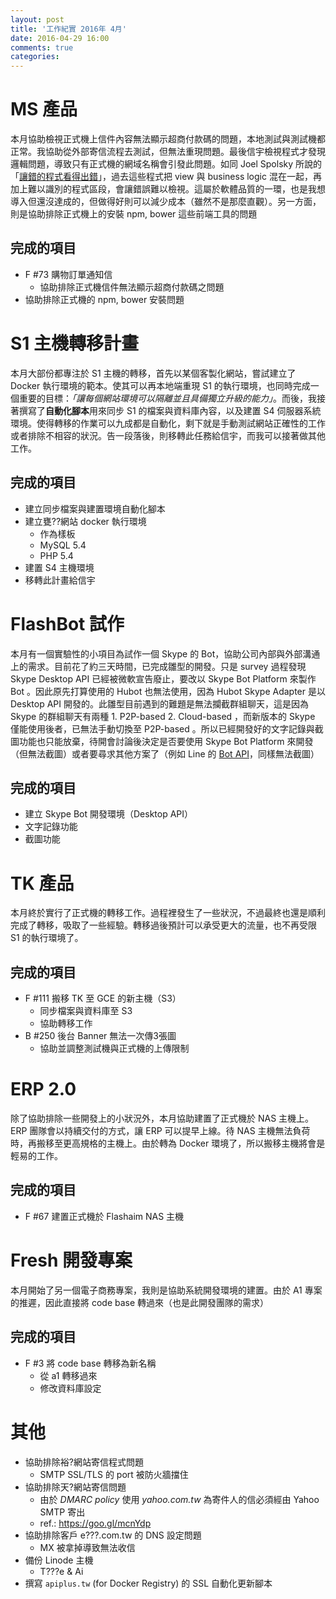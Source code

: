 ```yaml
---
layout: post
title: '工作紀實 2016年 4月'
date: 2016-04-29 16:00
comments: true
categories: 
---
```

# MS 產品

本月協助檢視正式機上信件內容無法顯示超商付款碼的問題，本地測試與測試機都正常。我協助從外部寄信流程去測試，但無法重現問題。最後信宇檢視程式才發現邏輯問題，導致只有正式機的網域名稱會引發此問題。如同 Joel Spolsky 所說的「[讓錯的程式看得出錯](http://goo.gl/urTBr)」，過去這些程式把 view 與 business logic 混在一起，再加上難以識別的程式區段，會讓錯誤難以檢視。這屬於軟體品質的一環，也是我想導入但還沒達成的，但做得好則可以減少成本（雖然不是那麼直觀）。另一方面，則是協助排除正式機上的安裝 npm, bower 這些前端工具的問題

## 完成的項目

* F #73 購物訂單通知信
    + 協助排除正式機信件無法顯示超商付款碼之問題
* 協助排除正式機的 npm, bower 安裝問題

# S1 主機轉移計畫

本月大部份都專注於 S1 主機的轉移，首先以某個客製化網站，嘗試建立了 Docker 執行環境的範本。使其可以再本地端重現 S1 的執行環境，也同時完成一個重要的目標：*「讓每個網站環境可以隔離並且具備獨立升級的能力」*。而後，我接著撰寫了**自動化腳本**用來同步 S1 的檔案與資料庫內容，以及建置 S4 伺服器系統環境。使得轉移的作業可以九成都是自動化，剩下就是手動測試網站正確性的工作或者排除不相容的狀況。告一段落後，則移轉此任務給信宇，而我可以接著做其他工作。

## 完成的項目

* 建立同步檔案與建置環境自動化腳本
* 建立甕??網站 docker 執行環境
    + 作為樣板
    + MySQL 5.4
    + PHP 5.4
* 建置 S4 主機環境
* 移轉此計畫給信宇

# FlashBot 試作

本月有一個實驗性的小項目為試作一個 Skype 的 Bot，協助公司內部與外部溝通上的需求。目前花了約三天時間，已完成雛型的開發。只是 survey 過程發現 Skype Desktop API 已經被微軟宣告廢止，要改以 Skype Bot Platform 來製作 Bot 。因此原先打算使用的 Hubot 也無法使用，因為 Hubot Skype Adapter 是以 Desktop API 開發的。此雛型目前遇到的難題是無法攔截群組聊天，這是因為 Skype 的群組聊天有兩種 1. P2P-based 2. Cloud-based ，而新版本的 Skype 僅能使用後者，已無法手動切換至 P2P-based 。所以已經開發好的文字記錄與截圖功能也只能放棄，待開會討論後決定是否要使用 Skype Bot Platform 來開發（但無法截圖）或者要尋求其他方案了（例如 Line 的 [Bot API](https://developers.line.me/bot-api)，同樣無法截圖）

## 完成的項目

* 建立 Skype Bot 開發環境（Desktop API）
* 文字記錄功能
* 截圖功能

# TK 產品

本月終於實行了正式機的轉移工作。過程裡發生了一些狀況，不過最終也還是順利完成了轉移，吸取了一些經驗。轉移過後預計可以承受更大的流量，也不再受限 S1 的執行環境了。

## 完成的項目

* F #111 搬移 TK 至 GCE 的新主機（S3）
    + 同步檔案與資料庫至 S3
    + 協助轉移工作
* B #250 後台 Banner 無法一次傳3張圖
    + 協助並調整測試機與正式機的上傳限制

# ERP 2.0

除了協助排除一些開發上的小狀況外，本月協助建置了正式機於 NAS 主機上。ERP 團隊會以持續交付的方式，讓 ERP 可以提早上線。待 NAS 主機無法負荷時，再搬移至更高規格的主機上。由於轉為 Docker 環境了，所以搬移主機將會是輕易的工作。

## 完成的項目

* F #67 建置正式機於 Flashaim NAS 主機

# Fresh 開發專案

本月開始了另一個電子商務專案，我則是協助系統開發環境的建置。由於 A1 專案的推遲，因此直接將 code base 轉過來（也是此開發團隊的需求）

## 完成的項目

* F #3 將 code base 轉移為新名稱
    + 從 a1 轉移過來
    + 修改資料庫設定

# 其他

* 協助排除裕?網站寄信程式問題
    + SMTP SSL/TLS 的 port 被防火牆擋住
* 協助排除天?網站寄信問題
    + 由於 *DMARC policy* 使用 *yahoo.com.tw* 為寄件人的信必須經由 Yahoo SMTP 寄出
    + ref.: https://goo.gl/mcnYdp
* 協助排除客戶 e???.com.tw 的 DNS 設定問題
    + MX 被拿掉導致無法收信
* 備份 Linode 主機
    + T???e & Ai
* 撰寫 `apiplus.tw` (for Docker Registry) 的 SSL 自動化更新腳本

